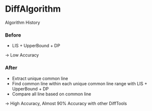 # DiffAlgorithm

Algorithm History

### Before
- LIS + UpperBound + DP


-> Low Accuracy

### After
- Extract unique common line
- Find common line within each unique common line range with LIS + UpperBound + DP
- Compare all line based on common line


-> High Accuracy, Almost 90% Accuracy with other DiffTools
